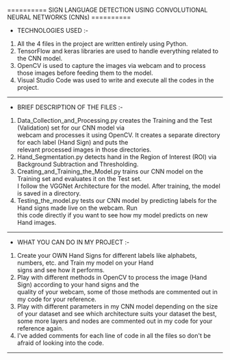 ========== SIGN LANGUAGE DETECTION USING CONVOLUTIONAL NEURAL NETWORKS (CNNs) ==========
                                                                                                                      
* TECHNOLOGIES USED :-                                                                                             
                                                                                                                   
1. All the 4 files in the project are written entirely using Python.                                                
2. TensorFlow and keras libraries are used to handle everything related to the CNN model.                          
3. OpenCV is used to capture the images via webcam and to process those images before feeding them to the model.   
4. Visual Studio Code was used to write and execute all the codes in the project.                                  
                                                                                                                    
----------------------------------------------------------------------------------
                                                                                                                   
* BRIEF DESCRIPTION OF THE FILES :-                                                                                
                                                                                                                   
1. Data_Collection_and_Processing.py creates the Training and the Test (Validation) set for our CNN model via      
   webcam and processes it using OpenCV. It creates a separate directory for each label (Hand Sign) and puts the   
   relevant processed images in those directories.                                                                 
2. Hand_Segmentation.py detects hand in the Region of Interest (ROI) via Background Subtraction and Thresholding.  
3. Creating_and_Training_the_Model.py trains our CNN model on the Training set and evaluates it on the Test set.   
   I follow the VGGNet Architecture for the model. After training, the model is saved in a directory.              
4. Testing_the_model.py tests our CNN model by predicting labels for the Hand signs made live on the webcam. Run   
   this code directly if you want to see how my model predicts on new Hand images.                                                              
                                                                                                                   
----------------------------------------------------------------------------------
                                                                                                                   
* WHAT YOU CAN DO IN MY PROJECT :-                                                                                 
                                                                                                                   
1. Create your OWN Hand Signs for different labels like alphabets, numbers, etc. and Train my model on your Hand   
   signs and see how it performs.                                                                                  
2. Play with different methods in OpenCV to process the image (Hand Sign) according to your hand signs and the     
   quality of your webcam, some of those methods are commented out in my code for your reference.                  
3. Play with different parameters in my CNN model depending on the size of your dataset and see which architecture 
   suits your dataset the best, some more layers and nodes are commented out in my code for your reference again.  
4. I've added comments for each line of code in all the files so don't be afraid of looking into the code.         
__________________________________________________________________________________      
